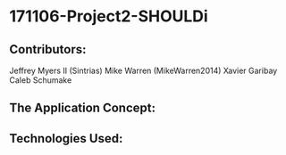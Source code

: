 # 171106-Project2-SHOULDi

## Contributors:
   Jeffrey Myers II (Sintrias)
   Mike Warren (MikeWarren2014)
   Xavier Garibay
   Caleb Schumake

## The Application Concept:

## Technologies Used:

